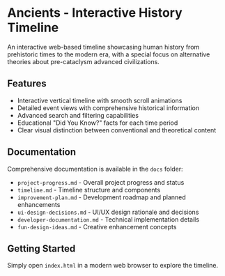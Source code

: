 # Ancients - Interactive History Timeline

An interactive web-based timeline showcasing human history from prehistoric times to the modern era, with a special focus on alternative theories about pre-cataclysm advanced civilizations.

## Features

- Interactive vertical timeline with smooth scroll animations
- Detailed event views with comprehensive historical information
- Advanced search and filtering capabilities
- Educational "Did You Know?" facts for each time period
- Clear visual distinction between conventional and theoretical content

## Documentation

Comprehensive documentation is available in the `docs` folder:

- `project-progress.md` - Overall project progress and status
- `timeline.md` - Timeline structure and components
- `improvement-plan.md` - Development roadmap and planned enhancements
- `ui-design-decisions.md` - UI/UX design rationale and decisions
- `developer-documentation.md` - Technical implementation details
- `fun-design-ideas.md` - Creative enhancement concepts

## Getting Started

Simply open `index.html` in a modern web browser to explore the timeline.

